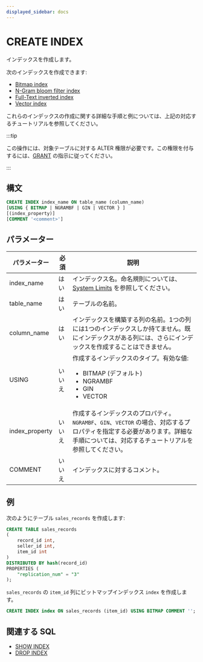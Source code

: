 ```yaml
---
displayed_sidebar: docs
---
```


# CREATE INDEX

インデックスを作成します。

次のインデックスを作成できます:
- [Bitmap index](../../../table_design/indexes/Bitmap_index.md)
- [N-Gram bloom filter index](../../../table_design/indexes/Ngram_Bloom_Filter_Index.md)
- [Full-Text inverted index](../../../table_design/indexes/inverted_index.md)
- [Vector index](../../../table_design/indexes/vector_index.md)

これらのインデックスの作成に関する詳細な手順と例については、上記の対応するチュートリアルを参照してください。

:::tip

この操作には、対象テーブルに対する ALTER 権限が必要です。この権限を付与するには、[GRANT](../account-management/GRANT.md) の指示に従ってください。

:::

## 構文

```SQL
CREATE INDEX index_name ON table_name (column_name) 
[USING { BITMAP | NGRAMBF | GIN | VECTOR } ] 
[(index_property)] 
[COMMENT '<comment>']
```

## パラメーター

| **パラメーター** | **必須**   | **説明**                                                              |
| ------------- | -------------- | ---------------------------------------------------------------------------- |
| index_name    | はい            | インデックス名。命名規則については、[System Limits](../../System_limit.md) を参照してください。 |
| table_name    | はい            | テーブルの名前。                                                       |
| column_name   | はい            | インデックスを構築する列の名前。1つの列には1つのインデックスしか持てません。既にインデックスがある列には、さらにインデックスを作成することはできません。 |
| USING         | いいえ             | 作成するインデックスのタイプ。有効な値: <ul><li>BITMAP (デフォルト)</li><li>NGRAMBF</li><li>GIN</li><li>VECTOR</li></ul> |
| index_property | いいえ            | 作成するインデックスのプロパティ。`NGRAMBF`、`GIN`、`VECTOR` の場合、対応するプロパティを指定する必要があります。詳細な手順については、対応するチュートリアルを参照してください。 |
| COMMENT       | いいえ             | インデックスに対するコメント。                                                   |

## 例

次のようにテーブル `sales_records` を作成します:

```SQL
CREATE TABLE sales_records
(
    record_id int,
    seller_id int,
    item_id int
)
DISTRIBUTED BY hash(record_id)
PROPERTIES (
    "replication_num" = "3"
);
```

`sales_records` の `item_id` 列にビットマップインデックス `index` を作成します。

```SQL
CREATE INDEX index ON sales_records (item_id) USING BITMAP COMMENT '';
```

## 関連する SQL

- [SHOW INDEX](SHOW_INDEX.md)
- [DROP INDEX](DROP_INDEX.md)